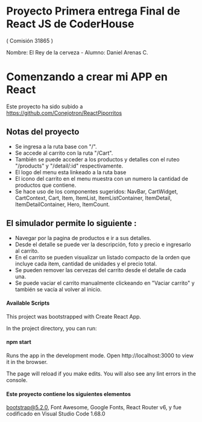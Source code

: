 # Proyecto Primera entrega Final de React JS de CoderHouse

( Comisión 31865 )

Nombre: El Rey de la cerveza - Alumno: Daniel Arenas C.

# Comenzando a crear mi APP en React

Este proyecto ha sido subido a https://github.com/Conejotron/ReactPiporritos

## Notas del proyecto

- Se ingresa a la ruta base con "/".
- Se accede al carrito con la ruta "/Cart".
- También se puede acceder a los productos y detalles con el ruteo "/products" y "/detail/:id" respectivamente.
- El logo del menu esta linkeado a la ruta base
- El icono del carrito en el menu muestra con un numero la cantidad de productos que contiene.
- Se hace uso de los componentes sugeridos: NavBar, CartWidget, CartContext, Cart, Item, ItemList, ItemListContainer, ItemDetail, ItemDetailContainer, Hero, ItemCount.


## El simulador permite lo siguiente :


- Navegar por la pagina de productos e ir a sus detalles.
- Desde el detalle se puede ver la descripción, foto y precio e ingresarlo al carrito.
- En el carrito se pueden visualizar un listado compacto de la orden que incluye cada item, cantidad de unidades y el precio total.
- Se pueden remover las cervezas del carrito desde el detalle de cada una.
- Se puede vaciar el carrito manualmente clickeando en "Vaciar carrito" y también se vacía al volver al inicio.


#### Available Scripts

This project was bootstrapped with Create React App.

In the project directory, you can run:


#### npm start

Runs the app in the development mode.
Open http://localhost:3000 to view it in the browser.

The page will reload if you make edits.
You will also see any lint errors in the console.

 
#### Este proyecto contiene los siguientes elementos

bootstrap@5.2.0,
Font Awesome,
Google Fonts,
React Router v6,
y fue codificado en Visual Studio Code 1.68.0


